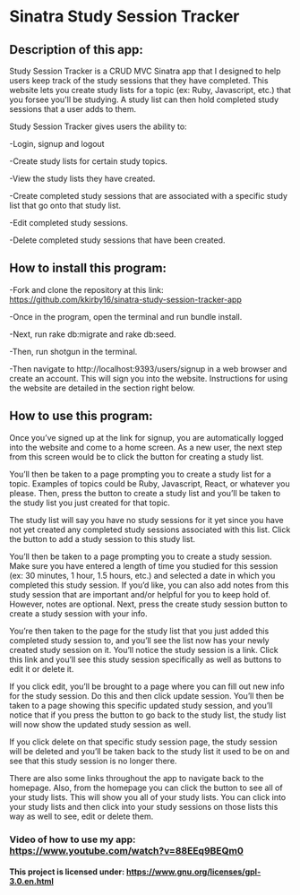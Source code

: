 # Sinatra Study Session Tracker

## Description of this app:

Study Session Tracker is a CRUD MVC Sinatra app that I designed to help users keep track of the study sessions that they have completed. This website lets you create study lists for a topic (ex: Ruby, Javascript, etc.) that you forsee you'll be studying. A study list can then hold completed study sessions that a user adds to them.

Study Session Tracker gives users the ability to:

-Login, signup and logout

-Create study lists for certain study topics.

-View the study lists they have created.

-Create completed study sessions that are associated with a specific study list that go onto that study list.

-Edit completed study sessions.

-Delete completed study sessions that have been created.

## How to install this program:

-Fork and clone the repository at this link: https://github.com/kkirby16/sinatra-study-session-tracker-app

-Once in the program, open the terminal and run bundle install.

-Next, run rake db:migrate and rake db:seed.

-Then, run shotgun in the terminal.

-Then navigate to http://localhost:9393/users/signup in a web browser and create an account. This will sign you into the website. Instructions for using the website are detailed in the section right below.

## How to use this program:

Once you’ve signed up at the link for signup, you are automatically logged into the website and come to a home screen. As a new user, the next step from this screen would be to click the button for creating a study list.

You’ll then be taken to a page prompting you to create a study list for a topic. Examples of topics could be Ruby, Javascript, React, or whatever you please. Then, press the button to create a study list and you’ll be taken to the study list you just created for that topic.

The study list will say you have no study sessions for it yet since you have not yet created any completed study sessions associated with this list. Click the button to add a study session to this study list.

You’ll then be taken to a page prompting you to create a study session. Make sure you have entered a length of time you studied for this session (ex: 30 minutes, 1 hour, 1.5 hours, etc.) and selected a date in which you completed this study session. If you’d like, you can also add notes from this study session that are important and/or helpful for you to keep hold of. However, notes are optional. Next, press the create study session button to create a study session with your info.

You’re then taken to the page for the study list that you just added this completed study session to, and you’ll see the list now has your newly created study session on it. You’ll notice the study session is a link. Click this link and you’ll see this study session specifically as well as buttons to edit it or delete it.

If you click edit, you’ll be brought to a page where you can fill out new info for the study session. Do this and then click update session. You’ll then be taken to a page showing this specific updated study session, and you’ll notice that if you press the button to go back to the study list, the study list will now show the updated study session as well.

If you click delete on that specific study session page, the study session will be deleted and you’ll be taken back to the study list it used to be on and see that this study session is no longer there.

There are also some links throughout the app to navigate back to the homepage. Also, from the homepage you can click the button to see all of your study lists. This will show you all of your study lists. You can click into your study lists and then click into your study sessions on those lists this way as well to see, edit or delete them.

### Video of how to use my app: https://www.youtube.com/watch?v=88EEq9BEQm0

#### This project is licensed under: https://www.gnu.org/licenses/gpl-3.0.en.html

